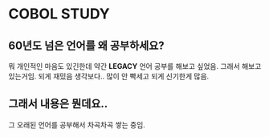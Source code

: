# COBOL STUDY
## 60년도 넘은 언어를 왜 공부하세요?
뭐 개인적인 마음도 있긴한데 약간 __LEGACY__ 언어 공부를 해보고 싶었음. 그래서 해보고 있는거임. 되게 재밌음 생각보다.. 많이 안 빡세고 되게 신기한게 많음.

## 그래서 내용은 뭔데요..
그 오래된 언어를 공부해서 차곡차곡 쌓는 중임.